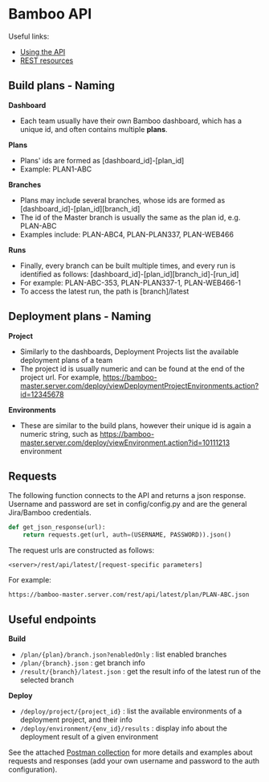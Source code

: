 # Bamboo API

Useful links:
- [Using the API](https://developer.atlassian.com/server/bamboo/using-the-bamboo-rest-apis/)
- [REST resources](https://developer.atlassian.com/server/bamboo/bamboo-rest-resources/)

## Build plans - Naming
**Dashboard**
- Each team usually have their own Bamboo dashboard, which has a unique id, and often contains multiple **plans**. 

**Plans**
- Plans' ids are formed as [dashboard_id]-[plan_id]
- Example: PLAN1-ABC

**Branches**
- Plans may include several branches, whose ids are formed as [dashboard_id]-[plan_id][branch_id]
- The id of the Master branch is usually the same as the plan id, e.g. PLAN-ABC
- Examples include: PLAN-ABC4, PLAN-PLAN337, PLAN-WEB466

**Runs**
- Finally, every branch can be built multiple times, and every run is identified as follows: [dashboard_id]-[plan_id][branch_id]-[run_id]
- For example: PLAN-ABC-353, PLAN-PLAN337-1, PLAN-WEB466-1
- To access the latest run, the path is [branch]/latest

## Deployment plans - Naming
**Project**
- Similarly to the dashboards, Deployment Projects list the available deployment plans of a team
- The project id is usually numeric and can be found at the end of the project url. For example, https://bamboo-master.server.com/deploy/viewDeploymentProjectEnvironments.action?id=12345678

**Environments**
- These are similar to the build plans, however their unique id is again a numeric string, such as https://bamboo-master.server.com/deploy/viewEnvironment.action?id=10111213 environment

## Requests
The following function connects to the API and returns a json response. Username and password are set in config/config.py and are the general Jira/Bamboo credentials.
```python
def get_json_response(url):
    return requests.get(url, auth=(USERNAME, PASSWORD)).json()
```

The request urls are constructed as follows:
```
<server>/rest/api/latest/[request-specific parameters]
```
For example:
```
https://bamboo-master.server.com/rest/api/latest/plan/PLAN-ABC.json
```

## Useful endpoints
**Build**
- `/plan/{plan}/branch.json?enabledOnly` : list enabled branches
- `/plan/{branch}.json` : get branch info
- `/result/{branch}/latest.json` : get the result info of the latest run of the selected branch

**Deploy**
- `/deploy/project/{project_id}` : list the available environments of a deployment project, and their info
- `/deploy/environment/{env_id}/results` : display info about the deployment result of a given environment

See the attached [Postman collection](Bamboo_API.postman_collection.json) for more details and examples about requests and responses (add your own username and password to the auth configuration).